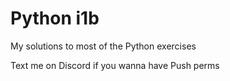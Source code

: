 # Python i1b

My solutions to most of the Python exercises

Text me on Discord if you wanna have Push perms

